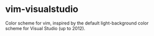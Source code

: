 vim-visualstudio
================

Color scheme for vim, inspired by the default light-background color scheme for Visual Studio (up to 2012).
